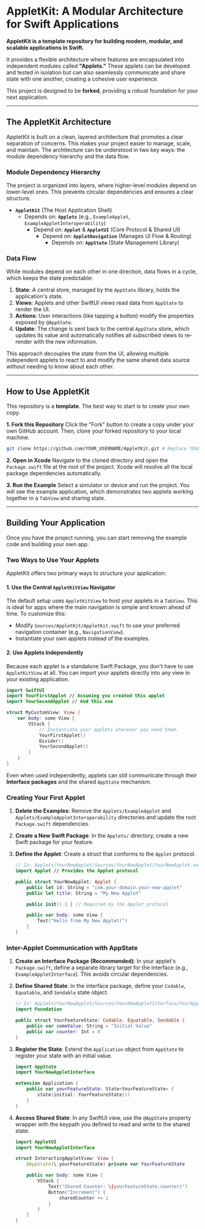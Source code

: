# AppletKit: A Modular Architecture for Swift Applications

**AppletKit is a template repository for building modern, modular, and scalable applications in Swift.**

It provides a flexible architecture where features are encapsulated into independent modules called **"Applets."** These applets can be developed and tested in isolation but can also seamlessly communicate and share state with one another, creating a cohesive user experience.

This project is designed to be **forked**, providing a robust foundation for your next application.

-----

## The AppletKit Architecture

AppletKit is built on a clean, layered architecture that promotes a clear separation of concerns. This makes your project easier to manage, scale, and maintain. The architecture can be understood in two key ways: the module dependency hierarchy and the data flow.

### Module Dependency Hierarchy

The project is organized into layers, where higher-level modules depend on lower-level ones. This prevents circular dependencies and ensures a clear structure.

  * **`AppletKit`** (The Host Application Shell)
      * Depends on: **`Applets`** (e.g., `ExampleApplet`, `ExampleAppletInteroperability`)
          * Depend on: **`Applet`** & **`AppletUI`** (Core Protocol & Shared UI)
              * Depend on: **`AppletNavigation`** (Manages UI Flow & Routing)
                  * Depends on: **`AppState`** (State Management Library)

### Data Flow

While modules depend on each other in one direction, data flows in a cycle, which keeps the state predictable:

1.  **State**: A central store, managed by the `AppState` library, holds the application's state.
2.  **Views**: Applets and other SwiftUI views read data from `AppState` to render the UI.
3.  **Actions**: User interactions (like tapping a button) modify the properties exposed by `@AppState`.
4.  **Update**: The change is sent back to the central `AppState` store, which updates its value and automatically notifies all subscribed views to re-render with the new information.

This approach decouples the state from the UI, allowing multiple independent applets to react to and modify the same shared data source without needing to know about each other.

-----

## How to Use AppletKit

This repository is a **template**. The best way to start is to create your own copy.

**1. Fork this Repository**
Click the "Fork" button to create a copy under your own GitHub account. Then, clone your forked repository to your local machine.

```bash
git clone https://github.com/YOUR_USERNAME/AppletKit.git # Replace YOUR_USERNAME
```

**2. Open in Xcode**
Navigate to the cloned directory and open the `Package.swift` file at the root of the project. Xcode will resolve all the local package dependencies automatically.

**3. Run the Example**
Select a simulator or device and run the project. You will see the example application, which demonstrates two applets working together in a `TabView` and sharing state.

-----

## Building Your Application

Once you have the project running, you can start removing the example code and building your own app.

### Two Ways to Use Your Applets

AppletKit offers two primary ways to structure your application:

#### 1\. Use the Central `AppletKitView` Navigator

The default setup uses `AppletKitView` to host your applets in a `TabView`. This is ideal for apps where the main navigation is simple and known ahead of time. To customize this:

  * Modify `Sources/AppletKit/AppletKit.swift` to use your preferred navigation container (e.g., `NavigationView`).
  * Instantiate your own applets instead of the examples.

#### 2\. Use Applets Independently

Because each applet is a standalone Swift Package, you don't have to use `AppletKitView` at all. You can import your applets directly into any view in your existing application.

```swift
import SwiftUI
import YourFirstApplet // Assuming you created this applet
import YourSecondApplet // And this one

struct MyCustomView: View {
    var body: some View {
        VStack {
            // Instantiate your applets wherever you need them.
            YourFirstApplet()
            Divider()
            YourSecondApplet()
        }
    }
}
```

Even when used independently, applets can still communicate through their **Interface packages** and the shared `AppState` mechanism.

### Creating Your First Applet

1.  **Delete the Examples**: Remove the `Applets/ExampleApplet` and `Applets/ExampleAppletInteroperability` directories and update the root `Package.swift` dependencies.

2.  **Create a New Swift Package**: In the `Applets/` directory, create a new Swift package for your feature.

3.  **Define the Applet**: Create a struct that conforms to the `Applet` protocol.

    ```swift
    // In: Applets/YourNewApplet/Sources/YourNewApplet/YourNewApplet.swift
    import Applet // Provides the Applet protocol

    public struct YourNewApplet: Applet {
        public let id: String = "com.your-domain.your-new-applet"
        public let title: String = "My New Applet"

        public init() { } // Required by the Applet protocol

        public var body: some View {
            Text("Hello from My New Applet!")
        }
    }
    ```

### Inter-Applet Communication with AppState

1.  **Create an Interface Package (Recommended)**: In your applet's `Package.swift`, define a separate library target for the interface (e.g., `ExampleAppletInterface`). This avoids circular dependencies.

2.  **Define Shared State**: In the interface package, define your `Codable`, `Equatable`, and `Sendable` state object.

    ```swift
    // In: Applets/YourNewApplet/Sources/YourNewAppletInterface/YourAppState.swift
    import Foundation

    public struct YourFeatureState: Codable, Equatable, Sendable {
        public var someValue: String = "Initial Value"
        public var counter: Int = 0
    }
    ```

3.  **Register the State**: Extend the `Application` object from `AppState` to register your state with an initial value.

    ```swift
    import AppState
    import YourNewAppletInterface

    extension Application {
        public var yourFeatureState: State<YourFeatureState> {
            state(initial: YourFeatureState())
        }
    }
    ```

4.  **Access Shared State**: In any SwiftUI view, use the `@AppState` property wrapper with the keypath you defined to read and write to the shared state.

    ```swift
    import AppletUI
    import YourNewAppletInterface

    struct InteractingAppletView: View {
        @AppState(\.yourFeatureState) private var YourFeatureState

        public var body: some View {
            VStack {
                Text("Shared Counter: \(yourFeatureState.counter)")
                Button("Increment") {
                    sharedCounter += 1
                }
            }
        }
    }
    ```
